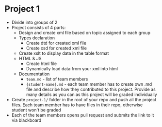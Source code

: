 # Project 1

- Divide into groups of 2
- Project consists of 4 parts:
  - Design and create xml file based on topic assigned to each group
  - Types declaration
    - Create dtd for created xml file
    - Create xsd for created xml file
  - Create xslt to display data in the table format 
  - HTML & JS
    - Create html file
    - Dynamically load data from your xml into html
  - Documentation
    - `team.md` - list of team members 
    - `{student-name}.md` - each team member has to create own .md file and describe how they contributed to this project. Provide as many details as you can as this project will be graded individually
- Create `project-1/` folder in the root of your repo and push all the project files. Each team member has to have files in their repo, otherwise student won't be graded
- Each of the team members opens pull request and submits the link to it via blackboard
